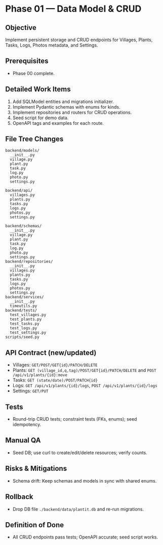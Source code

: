 # Phase 01 — Data Model & CRUD
## Objective
Implement persistent storage and CRUD endpoints for Villages, Plants, Tasks, Logs, Photos metadata, and Settings.

## Prerequisites
- Phase 00 complete.

## Detailed Work Items
1. Add SQLModel entities and migrations initializer.
2. Implement Pydantic schemas with enums for kinds.
3. Implement repositories and routers for CRUD operations.
4. Seed script for demo data.
5. OpenAPI tags and examples for each route.

## File Tree Changes
```
backend/models/
  __init__.py
  village.py
  plant.py
  task.py
  log.py
  photo.py
  settings.py
```

```
backend/api/
  villages.py
  plants.py
  tasks.py
  logs.py
  photos.py
  settings.py
```

```
backend/schemas/
  __init__.py
  village.py
  plant.py
  task.py
  log.py
  photo.py
  settings.py
backend/repositories/
  __init__.py
  villages.py
  plants.py
  tasks.py
  logs.py
  photos.py
  settings.py
backend/services/
  __init__.py
  timeutils.py
backend/tests/
  test_villages.py
  test_plants.py
  test_tasks.py
  test_logs.py
  test_settings.py
scripts/seed.py
```

## API Contract (new/updated)
- Villages: `GET/POST/GET{id}/PATCH/DELETE`
- Plants: `GET (village_id,q,tag)/POST/GET{id}/PATCH/DELETE` and `POST /api/v1/plants/{id}:move`
- Tasks: `GET (state/date)/POST/PATCH{id}`
- Logs: `GET /api/v1/plants/{id}/logs`, `POST /api/v1/plants/{id}/logs`
- Settings: `GET/PUT`

## Tests
- Round-trip CRUD tests; constraint tests (FKs, enums); seed idempotency.

## Manual QA
- Seed DB; use curl to create/edit/delete resources; verify counts.

## Risks & Mitigations
- Schema drift: Keep schemas and models in sync with shared enums.

## Rollback
- Drop DB file `./backend/data/plantit.db` and re-run migrations.

## Definition of Done
- All CRUD endpoints pass tests; OpenAPI accurate; seed script works.
